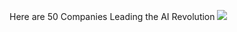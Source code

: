 Here are 50 Companies Leading the AI Revolution
![](https://fortunedotcom.files.wordpress.com/2017/02/rap_ai_web.png)